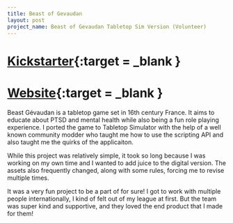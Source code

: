 ```yaml
---
title: Beast of Gevaudan
layout: post
project_name: Beast of Gevaudan Tabletop Sim Version (Volunteer)
---
```


# [Kickstarter](https://www.gameontabletop.com/cf570/beast-of-gevaudan-the-boardgame-of-influence-mystery-and-terror-print-and-play-version.html){:target = _blank }

# [Website](https://beastofgevaudan.ca/){:target = _blank }

​Beast Gévaudan is a tabletop game set in 16th century France. It aims to educate about PTSD and mental health while also being a fun role playing experience. I ported the game to Tabletop Simulator with the help of a well known community modder who taught me how to use the scripting API and also taught me the quirks of the applicaiton.

While this project was relatively simple, it took so long because I was working on my own time and I wanted to add juice to the digital version. The assets also frequently changed, along with some rules, forcing me to revise multiple times.

It was a very fun project to be a part of for sure! I got to work with multiple people internationally, I kind of felt out of my league at first. But the team was super kind and supportive, and they loved the end product that I made for them!